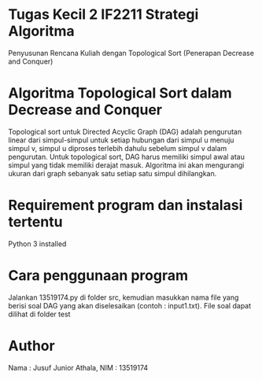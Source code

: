 
# Tugas Kecil 2 IF2211 Strategi Algoritma
Penyusunan Rencana Kuliah dengan Topological Sort (Penerapan Decrease and Conquer) 

# Algoritma Topological Sort dalam Decrease and Conquer
Topological sort untuk Directed Acyclic Graph (DAG) adalah pengurutan linear dari simpul-simpul untuk setiap hubungan dari simpul u menuju simpul v, simpul u diproses terlebih dahulu sebelum simpul v dalam pengurutan. Untuk topological sort, DAG harus memiliki simpul awal atau simpul yang tidak memiliki derajat masuk. Algoritma ini akan mengurangi ukuran dari graph sebanyak satu setiap satu simpul dihilangkan.

# Requirement program dan instalasi tertentu
Python 3 installed

# Cara penggunaan program
Jalankan 13519174.py di folder src, kemudian masukkan nama file yang berisi soal DAG yang akan diselesaikan (contoh : input1.txt). File soal dapat dilihat di folder test

# Author
Nama : Jusuf Junior Athala, NIM : 13519174

